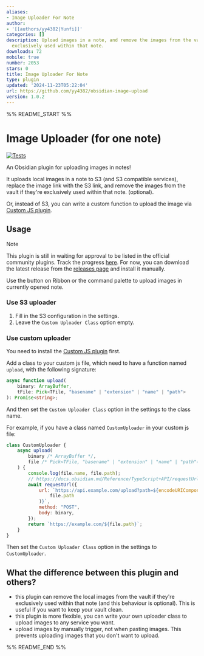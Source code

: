 ```yaml
---
aliases:
- Image Uploader For Note
author:
- '[[authors/yy4382|Yunfi]]'
categories: []
description: Upload images in a note, and remove the images from the vault if they're
  exclusively used within that note.
downloads: 72
mobile: true
number: 2053
stars: 0
title: Image Uploader For Note
type: plugin
updated: '2024-11-23T05:22:04'
url: https://github.com/yy4382/obsidian-image-upload
version: 1.0.2
---
```


%% README_START %%

# Image Uploader (for one note)

[![Tests](https://github.com/yy4382/obsidian-image-upload/actions/workflows/test.yml/badge.svg)](https://github.com/yy4382/obsidian-image-upload/actions/workflows/test.yml)

An Obsidian plugin for uploading images in notes!

It uploads local images in a note to S3 (and S3 compatible services), replace the image link with the S3 link, and remove the images from the vault if they're exclusively used within that note. (optional).

Or, instead of S3, you can write a custom function to upload the image via [Custom JS plugin](https://github.com/saml-dev/obsidian-custom-js).

## Usage

> [!NOTE]
> This plugin is still in waiting for approval to be listed in the official community plugins. Track the progress [here](https://github.com/obsidianmd/obsidian-releases/pull/4524).
> For now, you can download the latest release from the [releases page](https://github.com/yy4382/obsidian-image-upload/releases) and install it manually.

Use the button on Ribbon or the command palette to upload images in currently opened note.

### Use S3 uploader

1. Fill in the S3 configuration in the settings.
2. Leave the `Custom Uploader Class` option empty.

### Use custom uploader

You need to install the [Custom JS plugin](https://github.com/saml-dev/obsidian-custom-js) first.

Add a class to your custom js file, which need to have a function named `upload`, with the following signature:

```typescript
async function upload(
	binary: ArrayBuffer,
	tFile: Pick<TFile, "basename" | "extension" | "name" | "path">
): Promise<string>;
```

And then set the `Custom Uploader Class` option in the settings to the class name.

For example, if you have a class named `CustomUploader` in your custom js file:

```javascript
class CustomUploader {
	async upload(
		binary /* ArrayBuffer */,
		file /* Pick<TFile, "basename" | "extension" | "name" | "path"> */
	) {
		console.log(file.name, file.path);
		// https://docs.obsidian.md/Reference/TypeScript+API/requestUrl
		await requestUrl({
			url: `https://api.example.com/upload?path=${encodeURIComponent(
				file.path
			)}`,
			method: "POST",
			body: binary,
		});
		return `https://example.com/${file.path}`;
	}
}
```

Then set the `Custom Uploader Class` option in the settings to `CustomUploader`.

## What the difference between this plugin and others?

-   this plugin can remove the local images from the vault if they're exclusively used within that note (and this behaviour is optional). This is useful if you want to keep your vault clean.
-   this plugin is more flexible, you can write your own uploader class to upload images to any service you want.
-   upload images by manually trigger, not when pasting images. This prevents uploading images that you don't want to upload.


%% README_END %%